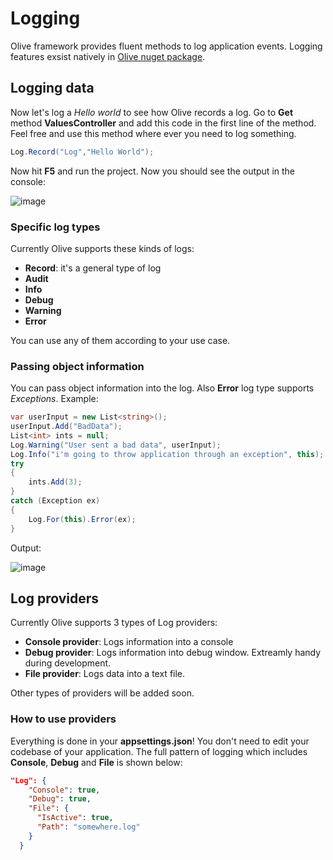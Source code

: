# Logging

Olive framework provides fluent methods to log application events. Logging features exsist natively in [Olive nuget package](https://www.nuget.org/packages/Olive/).

## Logging data

Now let's log a *Hello world* to see how Olive records a log. Go to **Get** method **ValuesController** and add this code in the first line of the method. Feel free and use this method where ever you need to log something.

```csharp
Log.Record("Log","Hello World");
```

Now hit **F5** and run the project. Now you should see the output in the console:

![image](https://user-images.githubusercontent.com/22152065/37421584-e633502e-27ce-11e8-8838-a4c9ae993bba.png)

### Specific log types

Currently Olive supports these kinds of logs:

- **Record**: it's a general type of log
- **Audit**
- **Info**
- **Debug**
- **Warning**
- **Error**

You can use any of them according to your use case.

### Passing object information

You can pass object information into the log. Also **Error** log type supports *Exceptions*.
Example:

```csharp
var userInput = new List<string>();
userInput.Add("BadData");
List<int> ints = null;
Log.Warning("User sent a bad data", userInput);
Log.Info("i'm going to throw application through an exception", this);
try
{
    ints.Add(3);
}
catch (Exception ex)
{
    Log.For(this).Error(ex);
}
```

Output:

![image](https://user-images.githubusercontent.com/22152065/37423630-98bf95dc-27d3-11e8-9e92-f26cf9f82641.png)

## Log providers

Currently Olive supports 3 types of Log providers:

- **Console provider**: Logs information into a console
- **Debug provider**: Logs information into debug window. Extreamly handy during development.
- **File provider**: Logs data into a text file.

Other types of providers will be added soon.

### How to use providers

Everything is done in your **appsettings.json**! You don't need to edit your codebase of your application. The full pattern of logging which includes **Console**, **Debug** and **File** is shown below:

```json
"Log": {
    "Console": true,
    "Debug": true,
    "File": {
      "IsActive": true,
      "Path": "somewhere.log"
    }
  }
```
